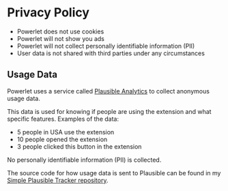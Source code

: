 # Privacy Policy

- Powerlet does not use cookies
- Powerlet will not show you ads
- Powerlet will not collect personally identifiable information (PII)
- User data is not shared with third parties under any circumstances

## Usage Data

Powerlet uses a service called [Plausible Analytics](https://plausible.io/) to collect anonymous usage data.

This data is used for knowing if people are using the extension and what specific features. Examples of the data:

- 5 people in USA use the extension
- 10 people opened the extension
- 3 people clicked this button in the extension

No personally identifiable information (PII) is collected.

The source code for how usage data is sent to Plausible can be found in my [Simple Plausible Tracker repository](https://github.com/anthonyec/simple_plausible_tracker).

